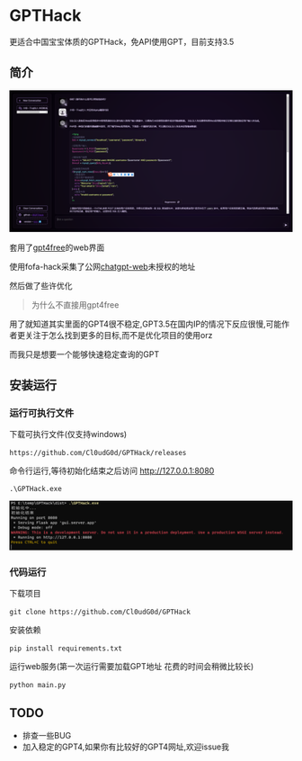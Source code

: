 # GPTHack
更适合中国宝宝体质的GPTHack，免API使用GPT，目前支持3.5

## 简介
![](./images/show.jpg)

套用了[gpt4free](https://github.com/xtekky/gpt4free)的web界面

使用fofa-hack采集了公网[chatgpt-web](https://github.com/Chanzhaoyu/chatgpt-web)未授权的地址

然后做了些许优化

> 为什么不直接用gpt4free

用了就知道其实里面的GPT4很不稳定,GPT3.5在国内IP的情况下反应很慢,可能作者更关注于怎么找到更多的目标,而不是优化项目的使用orz

而我只是想要一个能够快速稳定查询的GPT

## 安装运行

### 运行可执行文件
下载可执行文件(仅支持windows)

`https://github.com/Cl0udG0d/GPTHack/releases`

命令行运行,等待初始化结束之后访问 http://127.0.0.1:8080
```shell
.\GPTHack.exe
```

![](./images/shell.jpg)

### 代码运行
下载项目

`git clone https://github.com/Cl0udG0d/GPTHack`

安装依赖

`pip install requirements.txt`

运行web服务(第一次运行需要加载GPT地址 花费的时间会稍微比较长)

`python main.py`

## TODO

+ 排查一些BUG
+ 加入稳定的GPT4,如果你有比较好的GPT4网址,欢迎issue我



